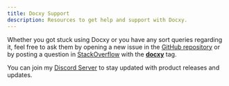 ```yaml
---
title: Docxy Support
description: Resources to get help and support with Docxy.
---
```


Whether you got stuck using Docxy or you have any sort queries regarding
it, feel free to ask them by opening a new issue in the [GitHub repository](https://github.com/docxy/docgen)
or by posting a question in [StackOverflow](https://stackoverflow.com) with the
[**docxy**](https://stackoverflow.com/questions/tagged/docxy) tag.

You can join my [Discord Server](https://discord.gg/Z8txJ6a) to stay updated with product releases and updates.
